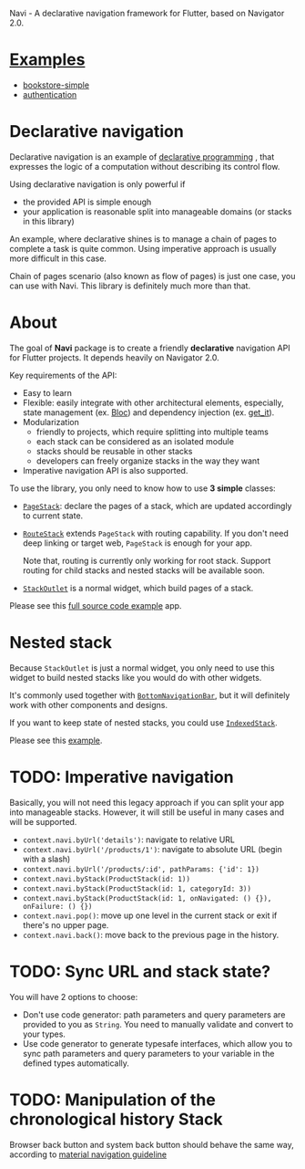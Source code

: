 Navi - A declarative navigation framework for Flutter, based on Navigator 2.0.

# [Examples](https://github.com/zenonine/navi/tree/master/examples)

* [bookstore-simple](https://github.com/zenonine/navi/tree/master/examples/bookstore-simple)
* [authentication](https://github.com/zenonine/navi/tree/master/examples/uxr/3a-authentication-home)

# Declarative navigation

Declarative navigation is an example of [declarative programming](https://en.wikipedia.org/wiki/Declarative_programming)
, that expresses the logic of a computation without describing its control flow.

Using declarative navigation is only powerful if

* the provided API is simple enough
* your application is reasonable split into manageable domains (or stacks in this library)

An example, where declarative shines is to manage a chain of pages to complete a task is quite common. Using imperative
approach is usually more difficult in this case.

Chain of pages scenario (also known as flow of pages) is just one case, you can use with Navi. This library is
definitely much more than that.

# About

The goal of **Navi** package is to create a friendly **declarative** navigation API for Flutter projects. It depends
heavily on Navigator 2.0.

Key requirements of the API:

* Easy to learn
* Flexible: easily integrate with other architectural elements, especially, state management
  (ex. [Bloc](https://pub.dev/packages/bloc)) and dependency injection (ex. [get_it](https://pub.dev/packages/get_it)).
* Modularization
  * friendly to projects, which require splitting into multiple teams
  * each stack can be considered as an isolated module
  * stacks should be reusable in other stacks
  * developers can freely organize stacks in the way they want
* Imperative navigation API is also supported.

To use the library, you only need to know how to use **3 simple** classes:

* [`PageStack`](https://github.com/zenonine/navi/blob/master/navi/lib/src/common/page_stack.dart):
  declare the pages of a stack, which are updated accordingly to current state.
* [`RouteStack`](https://github.com/zenonine/navi/blob/master/navi/lib/src/common/route_stack.dart) extends `PageStack`
  with routing capability. If you don't need deep linking or target web, `PageStack` is enough for your app.

  Note that, routing is currently only working for root stack. Support routing for child stacks and nested stacks will
  be available soon.
* [`StackOutlet`](https://github.com/zenonine/navi/blob/master/navi/lib/src/child/stack_outlet.dart) is a normal widget,
  which build pages of a stack.

Please see this [full source code example](https://github.com/zenonine/navi/tree/master/examples) app.

# Nested stack

Because `StackOutlet` is just a normal widget, you only need to use this widget to build nested stacks like you would do
with other widgets.

It's commonly used together
with [`BottomNavigationBar`](https://api.flutter.dev/flutter/material/BottomNavigationBar-class.html), but it will
definitely work with other components and designs.

If you want to keep state of nested stacks, you could
use [`IndexedStack`](https://api.flutter.dev/flutter/widgets/IndexedStack-class.html).

Please see
this [example](https://github.com/zenonine/navi/blob/master/examples/bookstore-simple/lib/app/widgets/book_page.dart).

# TODO: Imperative navigation

Basically, you will not need this legacy approach if you can split your app into manageable stacks. However, it will
still be useful in many cases and will be supported.

* `context.navi.byUrl('details')`: navigate to relative URL
* `context.navi.byUrl('/products/1')`: navigate to absolute URL (begin with a slash)
* `context.navi.byUrl('/products/:id', pathParams: {'id': 1})`
* `context.navi.byStack(ProductStack(id: 1))`
* `context.navi.byStack(ProductStack(id: 1, categoryId: 3))`
* `context.navi.byStack(ProductStack(id: 1, onNavigated: () {}), onFailure: () {})`
* `context.navi.pop()`: move up one level in the current stack or exit if there's no upper page.
* `context.navi.back()`: move back to the previous page in the history.

# TODO: Sync URL and stack state?

You will have 2 options to choose:

* Don't use code generator: path parameters and query parameters are provided to you as `String`. You need to manually
  validate and convert to your types.
* Use code generator to generate typesafe interfaces, which allow you to sync path parameters and query parameters to
  your variable in the defined types automatically.

# TODO: Manipulation of the chronological history Stack

Browser back button and system back button should behave the same way, according
to [material navigation guideline](https://material.io/design/navigation/understanding-navigation.html#reverse-navigation)